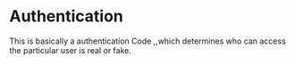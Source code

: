 # Authentication
This is basically a authentication Code ,,which determines who can access the particular user is real or fake.
